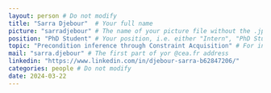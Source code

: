 ```yaml
---
layout: person # Do not modify
title: "Sarra Djebour"  # Your full name
picture: "sarradjebour" # The name of your picture file without the .jpg extension
position: "PhD Student" # Your position, i.e. either "Intern", "PhD Student", "Postdoc" or "Tenured Researcher"
topic: "Precondition inference through Constraint Acquisition" # For interns, PhD students and postdocs, briefly describe your research topic (tenured researchers should remove this line)
mail: "sarra.djebour" # The first part of yor @cea.fr address
linkedin: "https://www.linkedin.com/in/djebour-sarra-b62847206/"
categories: people # Do not modify
date: 2024-03-22
---
```

